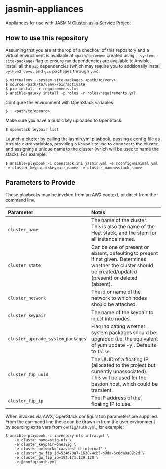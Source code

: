 # jasmin-appliances

Appliances for use with JASMIN [Cluster-as-a-Service][caas] Project

## How to use this repository

Assuming that you are at the top of a checkout of this repository and a virtual
environment is available at `<path/to/venv>` created using
`--system-site-packages` flag to ensure `yum` dependencies are available to
Ansible, install all the `pip` dependencies (which may require you to
additionally install `python2-devel` and `gcc` packages through `yum`):

    $ virtualenv --system-site-packages <path/to/venv>
    $ source <path/to/venv>/bin/activate
    $ pip install -r requirements.txt
    $ ansible-galaxy install -p roles -r roles/requirements.yml

Configure the environment with OpenStack variables:

    $ . <path/to/openrc>

Make sure you have a public key uploaded to OpenStack:

    $ openstack keypair list

Launch a cluster by calling the jasmin.yml playbook, passing a config file as
Ansible extra variables, providing a keypair to use to connect to the cluster,
and assigning a unique name to the cluster (which will be used to name the
stack). For example:

    $ ansible-playbook -i openstack.ini jasmin.yml -e @config/minimal.yml -e cluster_keypair=<keypair_name> -e cluster_name=<stack_name>

## Parameters to Provide

These playbooks may be invoked from an AWX context, or direct from the command line.

| Parameter | Notes |
|:----------|:------|
| `cluster_name` | The name of the cluster.  This is also the name of the Heat stack, and the stem for all instance names. |
| `cluster_state` | Can be one of present or absent, defaulting to present if not given. Determines whether the cluster should be created/updated (present) or deleted (absent). |
| `cluster_network` | The id or name of the network to which nodes should be attached. |
| `cluster_keypair` | The name of the keypair to inject into nodes. |
| `cluster_upgrade_system_packages` | Flag indicating whether system packages should be upgraded (i.e. the equivalent of yum update -y). Defaults to `false`. |
| `cluster_fip_uuid` | The UUID of a floating IP (allocated to the project but currently unassociated).  This will be used for the bastion host, which could be transient. |
| `cluster_fip_ip` | The IP address of the floating IP to use. |

When invoked via AWX, OpenStack configuration parameters are supplied.
From the command line these can be drawn in from the user environment by sourcing
extra vars from `config/auth.yml`, for example:

```
$ ansible-playbook -i inventory nfs-infra.yml \
    -e cluster_name=stig-nfs \
    -e cluster_keypair=oneswig \
    -e cluster_network="caastest-U-internal" \
    -e cluster_gw_fip_id=534d70a7-1630-4cb5-b9da-5c8da9a82b2d \
    -e cluster_gw_fip_ip=192.171.139.120 \
    -e @config/auth.yml
```

[caas]: https://github.com/cedadev/jasmin-cluster-as-a-service
